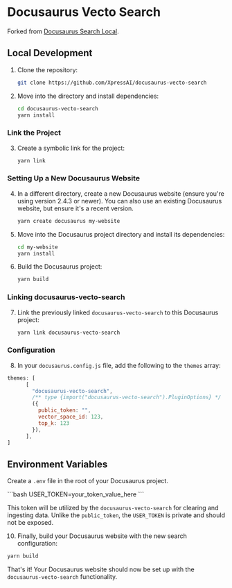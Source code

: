 # Docusaurus Vecto Search

Forked from [Docusaurus Search Local](https://github.com/easyops-cn/docusaurus-search-local).

## Local Development

1. Clone the repository:
   ```bash
   git clone https://github.com/XpressAI/docusaurus-vecto-search
   ```
2. Move into the directory and install dependencies:
   ```bash
   cd docusaurus-vecto-search
   yarn install
   ```

### Link the Project
3. Create a symbolic link for the project:
   ```bash
   yarn link
   ```

### Setting Up a New Docusaurus Website
4. In a different directory, create a new Docusaurus website (ensure you're using version 2.4.3 or newer). You can also use an existing Docusaurus website, but ensure it's a recent version.
   ```bash
   yarn create docusaurus my-website
   ```

5. Move into the Docusaurus project directory and install its dependencies:
   ```bash
   cd my-website
   yarn install
   ```

6. Build the Docusaurus project:
   ```bash
   yarn build
   ```

### Linking docusaurus-vecto-search
7. Link the previously linked `docusaurus-vecto-search` to this Docusaurus project:
   ```bash
   yarn link docusaurus-vecto-search
   ```

### Configuration
8. In your `docusaurus.config.js` file, add the following to the `themes` array:

```javascript
themes: [
      [
        "docusaurus-vecto-search",
        /** type {import("docusaurus-vecto-search").PluginOptions} */
        ({
          public_token: "",
          vector_space_id: 123,
          top_k: 123
        }),
      ],
]
```

## Environment Variables

Create a `.env` file in the root of your Docusaurus project.

\```bash
USER_TOKEN=your_token_value_here
\```

This token will be utilized by the `docusaurus-vecto-search` for clearing and ingesting data. Unlike the `public_token`, the `USER_TOKEN` is private and should not be exposed.

10. Finally, build your Docusaurus website with the new search configuration:
   ```bash
   yarn build
   ```

That's it! Your Docusaurus website should now be set up with the `docusaurus-vecto-search` functionality.
